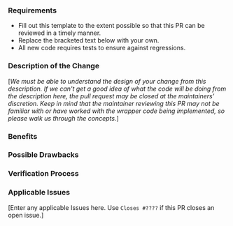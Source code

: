 ### Requirements

* Fill out this template to the extent possible so that this PR can be reviewed in a timely manner.
* Replace the bracketed text below with your own.
* All new code requires tests to ensure against regressions.

### Description of the Change

[*We must be able to understand the design of your change from this description. If we can't get a good idea of what the code will be doing from the description here, the pull request may be closed at the maintainers' discretion. Keep in mind that the maintainer reviewing this PR may not be familiar with or have worked with the wrapper code being implemented, so please walk us through the concepts.*]

### Benefits

<!-- What benefits will be realized by the code change? -->

### Possible Drawbacks

<!-- What are the possible side-effects or negative impacts of the code change? -->

### Verification Process

<!--
What process did you follow to verify that your change has the desired effects?

- How did you verify that all new functionality works as expected?
- How did you verify that all changed functionality works as expected?
- How did you verify that the change has not introduced any regressions?

Describe the actions you performed (e.g. text you typed, commands you ran, etc.), and describe the results you observed.  

Please attach here any python test sessions or image captures of testing in other wrappers.
-->

### Applicable Issues

[Enter any applicable Issues here.  Use ``Closes #????`` if this PR closes an open issue.]
